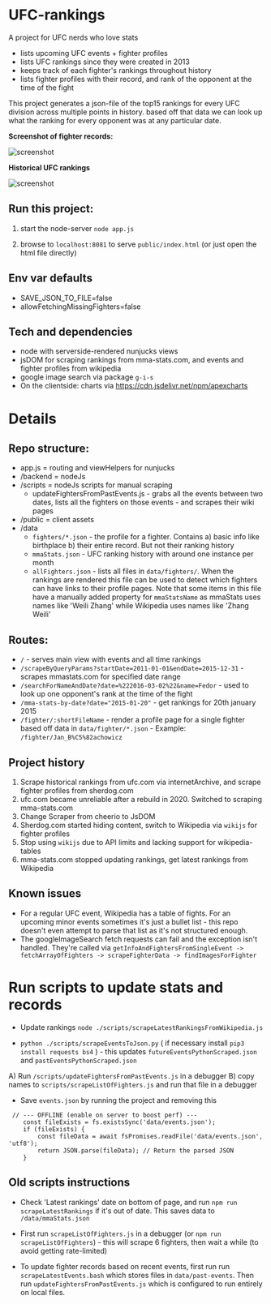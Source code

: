 # UFC-rankings

A project for UFC nerds who love stats
* lists upcoming UFC events + fighter profiles
* lists UFC rankings since they were created in 2013
* keeps track of each fighter's rankings throughout history
* lists fighter profiles with their record, and rank of the opponent at the time of the fight

This project generates a json-file of the top15 rankings for every UFC division across multiple points in history. based off that data we can look up what the ranking for every opponent was at any particular date.

**Screenshot of fighter records:**

![screenshot](https://i.imgur.com/jZV8gA6.png)

**Historical UFC rankings**

![screenshot](https://i.imgur.com/daVexhr.png)


## Run this project:

1. start the node-server `node app.js`

2. browse to `localhost:8081` to serve `public/index.html` (or just open the html file directly)

## Env var defaults
* SAVE_JSON_TO_FILE=false
* allowFetchingMissingFighters=false

## Tech and dependencies
* node with serverside-rendered nunjucks views
* jsDOM for scraping rankings from mma-stats.com, and events and fighter profiles from wikipedia
* google image search via package `g-i-s`
* On the clientside: charts via https://cdn.jsdelivr.net/npm/apexcharts

# Details

## Repo structure:
* app.js = routing and viewHelpers for nunjucks
* /backend = nodeJs
* /scripts = nodeJs scripts for manual scraping 
    * updateFightersFromPastEvents.js - grabs all the events between two dates, lists all the fighters on those events - and scrapes their wiki pages
* /public = client assets
* /data
    - `fighters/*.json` - the profile for a fighter. Contains a) basic info like birthplace b) their entire record. But not their ranking history
    - `mmaStats.json` - UFC ranking history with around one instance per month
    - `allFighters.json` - lists all files in `data/fighters/`. When the rankings are rendered this file can be used to detect which fighters can have links to their profile pages. Note that some items in this file have a manually added property for `mmaStatsName` as mmaStats uses names like 'Weili Zhang' while Wikipedia uses names like 'Zhang Weili'
    
## Routes:

* `/` - serves main view with events and all time rankings
* `/scrapeByQueryParams?startDate=2011-01-01&endDate=2015-12-31` - scrapes mmastats.com for specified date range
* `/searchForNameAndDate?date=%222016-03-02%22&name=Fedor` - used to look up one opponent's rank at the time of the fight
* `/mma-stats-by-date?date="2015-01-20"` - get rankings for 20th january 2015
* `/fighter/:shortFileName` - render a profile page for a single fighter based off data in `data/fighter/*.json` - Example: `/fighter/Jan_B%C5%82achowicz`

## Project history

1. Scrape historical rankings from ufc.com via internetArchive, and scrape fighter profiles from sherdog.com
2. ufc.com became unreliable after a rebuild in 2020. Switched to scraping mma-stats.com
3. Change Scraper from cheerio to JsDOM
4. Sherdog.com started hiding content, switch to Wikipedia via `wikijs` for fighter profiles
5. Stop using `wikijs` due to API limits and lacking support for wikipedia-tables
6. mma-stats.com stopped updating rankings, get latest rankings from Wikipedia

## Known issues
* For a regular UFC event, Wikipedia has a table of fights. For an upcoming minor events sometimes it's just a bullet list - this repo doesn't even attempt to parse that list as it's not structured enough.
* The googleImageSearch fetch requests can fail and the exception isn't handled. They're called via `getInfoAndFightersFromSingleEvent -> fetchArrayOfFighters -> scrapeFighterData -> findImagesForFighter` 


# Run scripts to update stats and records

* Update rankings `node ./scripts/scrapeLatestRankingsFromWikipedia.js`

* `python ./scripts/scrapeEventsToJson.py` ( if necessary install `pip3 install requests bs4` ) - this updates `futureEventsPythonScraped.json` and `pastEventsPythonScraped.json`

A) Run `/scripts/updateFightersFromPastEvents.js` in a debugger
B) copy names to `scripts/scrapeListOfFighters.js` and run that file in a debugger

* Save `events.json` by running the project and removing this
```
 // --- OFFLINE (enable on server to boost perf) ---
    const fileExists = fs.existsSync('data/events.json');
    if (fileExists) {
        const fileData = await fsPromises.readFile('data/events.json', 'utf8');
        return JSON.parse(fileData); // Return the parsed JSON
    }
```

## Old scripts instructions 

* Check 'Latest rankings' date on bottom of page, and run `npm run scrapeLatestRankings` if it's out of date. This saves data to `/data/mmaStats.json`

* First run `scrapeListOfFighters.js` in a debugger (or `npm run scrapeListOfFighters`) - this will scrape 6 fighters, then wait a while (to avoid getting rate-limited)

* To update fighter records based on recent events, first run run `scrapeLatestEvents.bash` which stores files in `data/past-events`. Then run `updateFightersFromPastEvents.js` which is configured to run entirely on local files.

